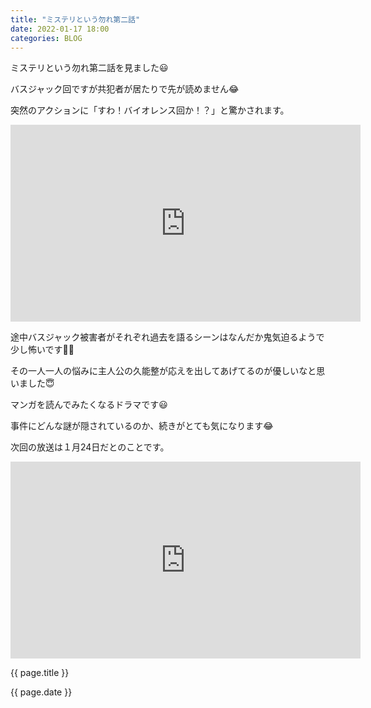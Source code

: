 ```yaml
---
title: "ミステリという勿れ第二話"
date: 2022-01-17 18:00
categories: BLOG
---  
```

<p>ミステリという勿れ第二話を見ました😃</p>



<p>バスジャック回ですが共犯者が居たりで先が読めません😂</p>
<p>突然のアクションに「すわ！バイオレンス回か！？」と驚かされます。</p>

<iframe width="560" height="315" src="https://www.youtube.com/embed/CBf3qEqK9oE" title="YouTube video player" frameborder="0" allow="accelerometer; autoplay; clipboard-write; encrypted-media; gyroscope; picture-in-picture" allowfullscreen></iframe>

<p>途中バスジャック被害者がそれぞれ過去を語るシーンはなんだか鬼気迫るようで少し怖いです🤏🥔</p>
<p>その一人一人の悩みに主人公の久能整が応えを出してあげてるのが優しいなと思いました😇</p>
<p>マンガを読んでみたくなるドラマです😃</p>
<p>事件にどんな謎が隠されているのか、続きがとても気になります😂</p>
<p>次回の放送は１月24日だとのことです。</p>

<iframe width="560" height="315" src="https://www.youtube.com/embed/ywryYqTrIjo" title="YouTube video player" frameborder="0" allow="accelerometer; autoplay; clipboard-write; encrypted-media; gyroscope; picture-in-picture" allowfullscreen></iframe>

<p>{{ page.title }}</p>
<p>{{ page.date }}</p>